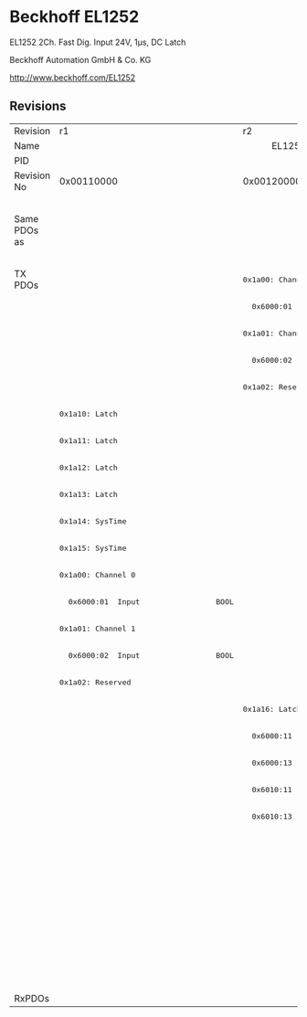 # Beckhoff EL1252

EL1252 2Ch. Fast Dig. Input 24V, 1µs, DC Latch

Beckhoff Automation GmbH & Co. KG

http://www.beckhoff.com/EL1252

## Revisions
<table>
<tr >
<td>Revision</td>
<td>r1</td>
<td>r2</td>
<td>r3</td>
<td>r4</td>
<td>r5</td>
<td>r6</td>
</tr>
<tr >
<td>Name</td>
<td colspan=6 align="center">EL1252 2Ch. Fast Dig. Input 24V, 1µs, DC Latch</td>
</tr>
<tr >
<td>PID</td>
<td colspan=6 align="center">0x04e43052</td>
</tr>
<tr >
<td>Revision No</td>
<td>0x00110000</td>
<td>0x00120000</td>
<td>0x00130000</td>
<td>0x00140000</td>
<td>0x00150000</td>
<td>0x00160000</td>
</tr>
<tr >
<td>Same PDOs as</td>
<td></td>
<td colspan=4 align="center"><a href="EL1252-0010">EL1252-0010 r3</a><br/><a href="EL1252-0010">EL1252-0010 r4</a><br/><a href="EL1252-0010">EL1252-0010 r5</a><br/><a href="EL1252-0050">EL1252-0050 r0</a><br/><a href="EL1252-0050">EL1252-0050 r1</a><br/><a href="EL1252-0050">EL1252-0050 r2</a></td>
<td></td>
</tr>
<tr class="txpdo">
<td rowspan=27 valign=top>TX PDOs</td>
<td></td>
<td colspan=5 align="left"><pre>0x1a00: Channel 1</pre></td>
<td></td>
</tr>
<tr class="txpdo">
<td></td>
<td colspan=5 align="left"><pre>  0x6000:01  Input                 BOOL</pre></td>
</tr>
<tr class="txpdo">
<td></td>
<td colspan=5 align="left"><pre>0x1a01: Channel 2</pre></td>
</tr>
<tr class="txpdo">
<td></td>
<td colspan=5 align="left"><pre>  0x6000:02  Input                 BOOL</pre></td>
</tr>
<tr class="txpdo">
<td></td>
<td colspan=5 align="left"><pre>0x1a02: Reserved</pre></td>
</tr>
<tr class="txpdo">
<td colspan=6 align="left"><pre>0x1a10: Latch</pre></td>
</tr>
<tr class="txpdo">
<td colspan=6 align="left"><pre>0x1a11: Latch</pre></td>
</tr>
<tr class="txpdo">
<td colspan=6 align="left"><pre>0x1a12: Latch</pre></td>
</tr>
<tr class="txpdo">
<td colspan=6 align="left"><pre>0x1a13: Latch</pre></td>
</tr>
<tr class="txpdo">
<td colspan=6 align="left"><pre>0x1a14: SysTime</pre></td>
</tr>
<tr class="txpdo">
<td colspan=6 align="left"><pre>0x1a15: SysTime</pre></td>
</tr>
<tr class="txpdo">
<td><pre>0x1a00: Channel 0</pre></td>
<td colspan=5 align="left"></td>
</tr>
<tr class="txpdo">
<td><pre>  0x6000:01  Input                 BOOL</pre></td>
<td colspan=5 align="left"></td>
</tr>
<tr class="txpdo">
<td><pre>0x1a01: Channel 1</pre></td>
<td colspan=5 align="left"></td>
</tr>
<tr class="txpdo">
<td><pre>  0x6000:02  Input                 BOOL</pre></td>
<td colspan=5 align="left"></td>
</tr>
<tr class="txpdo">
<td><pre>0x1a02: Reserved</pre></td>
<td colspan=5 align="left"></td>
</tr>
<tr class="txpdo">
<td></td>
<td colspan=5 align="left"><pre>0x1a16: Latch</pre></td>
</tr>
<tr class="txpdo">
<td></td>
<td colspan=5 align="left"><pre>  0x6000:11  LatchPos1             ULINT</pre></td>
</tr>
<tr class="txpdo">
<td></td>
<td colspan=5 align="left"><pre>  0x6000:13  LatchNeg1             ULINT</pre></td>
</tr>
<tr class="txpdo">
<td></td>
<td colspan=5 align="left"><pre>  0x6010:11  LatchPos2             ULINT</pre></td>
</tr>
<tr class="txpdo">
<td></td>
<td colspan=5 align="left"><pre>  0x6010:13  LatchNeg2             ULINT</pre></td>
</tr>
<tr class="txpdo">
<td colspan=5 align="left"></td>
<td><pre>0x1a17: LatchPos64</pre></td>
</tr>
<tr class="txpdo">
<td colspan=5 align="left"></td>
<td><pre>  0x6000:11  LatchPos1             ULINT</pre></td>
</tr>
<tr class="txpdo">
<td colspan=5 align="left"></td>
<td><pre>  0x6010:11  LatchPos2             ULINT</pre></td>
</tr>
<tr class="txpdo">
<td colspan=5 align="left"></td>
<td><pre>0x1a18: LatchNeg64</pre></td>
</tr>
<tr class="txpdo">
<td colspan=5 align="left"></td>
<td><pre>  0x6000:13  LatchNeg1             ULINT</pre></td>
</tr>
<tr class="txpdo">
<td colspan=5 align="left"></td>
<td><pre>  0x6010:13  LatchNeg2             ULINT</pre></td>
</tr>
<tr >
<td>RxPDOs</td>
<td colspan=6 align="left"></td>
</tr>
</table>
